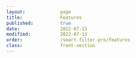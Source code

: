 ```yaml
---
layout:             page
title:              Features
published:          true
date:               2022-07-13
modified:           2022-07-13
order:              /smart-filter-pro/features
class:              front-section
---
```

  
